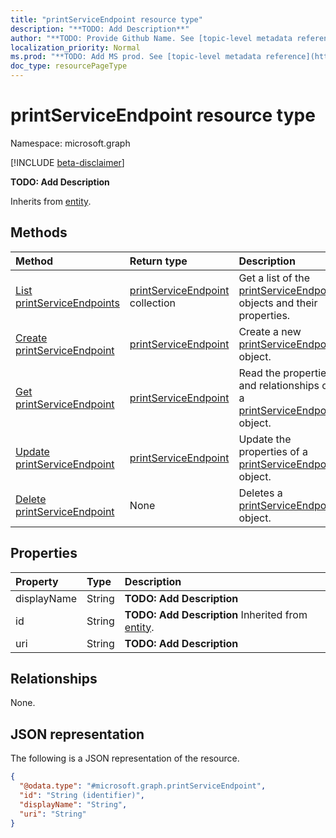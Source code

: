 ```yaml
---
title: "printServiceEndpoint resource type"
description: "**TODO: Add Description**"
author: "**TODO: Provide Github Name. See [topic-level metadata reference](https://msgo.azurewebsites.net/add/document/guidelines/metadata.html#topic-level-metadata)**"
localization_priority: Normal
ms.prod: "**TODO: Add MS prod. See [topic-level metadata reference](https://msgo.azurewebsites.net/add/document/guidelines/metadata.html#topic-level-metadata)**"
doc_type: resourcePageType
---
```


# printServiceEndpoint resource type

Namespace: microsoft.graph

[!INCLUDE [beta-disclaimer](../../includes/beta-disclaimer.md)]

**TODO: Add Description**


Inherits from [entity](../resources/entity.md).

## Methods
|Method|Return type|Description|
|:---|:---|:---|
|[List printServiceEndpoints](../api/printserviceendpoint-list.md)|[printServiceEndpoint](../resources/printserviceendpoint.md) collection|Get a list of the [printServiceEndpoint](../resources/printserviceendpoint.md) objects and their properties.|
|[Create printServiceEndpoint](../api/printserviceendpoint-create.md)|[printServiceEndpoint](../resources/printserviceendpoint.md)|Create a new [printServiceEndpoint](../resources/printserviceendpoint.md) object.|
|[Get printServiceEndpoint](../api/printserviceendpoint-get.md)|[printServiceEndpoint](../resources/printserviceendpoint.md)|Read the properties and relationships of a [printServiceEndpoint](../resources/printserviceendpoint.md) object.|
|[Update printServiceEndpoint](../api/printserviceendpoint-update.md)|[printServiceEndpoint](../resources/printserviceendpoint.md)|Update the properties of a [printServiceEndpoint](../resources/printserviceendpoint.md) object.|
|[Delete printServiceEndpoint](../api/printserviceendpoint-delete.md)|None|Deletes a [printServiceEndpoint](../resources/printserviceendpoint.md) object.|

## Properties
|Property|Type|Description|
|:---|:---|:---|
|displayName|String|**TODO: Add Description**|
|id|String|**TODO: Add Description** Inherited from [entity](../resources/entity.md).|
|uri|String|**TODO: Add Description**|

## Relationships
None.

## JSON representation
The following is a JSON representation of the resource.
<!-- {
  "blockType": "resource",
  "keyProperty": "id",
  "@odata.type": "microsoft.graph.printServiceEndpoint",
  "baseType": "microsoft.graph.entity",
  "openType": false
}
-->
``` json
{
  "@odata.type": "#microsoft.graph.printServiceEndpoint",
  "id": "String (identifier)",
  "displayName": "String",
  "uri": "String"
}
```

